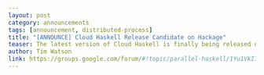 ```yaml
---
layout: post
category: announcements
tags: [announcement, distributed-process]
title: "[ANNOUNCE] Cloud Haskell Release Candidate on Hackage"
teaser: The latest version of Cloud Haskell is finally being released onto hackage.
author: Tim Watson
link: https://groups.google.com/forum/#!topic/parallel-haskell/1Yu1VkI7YkY
---
```

